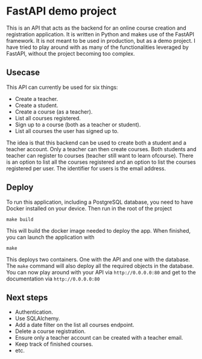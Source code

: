 # FastAPI demo project

This is an API that acts as the backend for an online course creation and registration application. It is written in Python and makes use of the FastAPI framework. 
It is not meant to be used in production, but as a demo project. I have tried to play around with as many of the functionalities leveraged by FastAPI, 
without the project becoming too complex. 

## Usecase
This API can currently be used for six things:

- Create a teacher.
- Create a student.
- Create a course (as a teacher).
- List all courses registered.
- Sign up to a course (both as a teacher or student).
- List all courses the user has signed up to. 

The idea is that this backend can be used to create both a student and a teacher account. Only a teacher can then create courses.
Both students and teacher can register to courses (teacher still want to learn ofcourse). There is an option to list all the courses registered and an option to list the 
courses registered per user. The identifier for users is the email address. 

## Deploy
To run this application, including a PostgreSQL database, you need to have Docker installed on your device. Then run in the root of the project
```shell
make build
```
This will build the docker image needed to deploy the app. When finished, you can launch the application with 
```shell
make
```
This deploys two containers. One with the API and one with the database. The `make` command will also deploy all the required objects in the database.
You can now play around with your API via `http://0.0.0.0:80` and get to the documentation via `http://0.0.0.0:80`

## Next steps
- Authentication.
- Use SQLAlchemy.
- Add a date filter on the list all courses endpoint.
- Delete a course registration.
- Ensure only a teacher account can be created with a teacher email.
- Keep track of finished courses.
- etc.